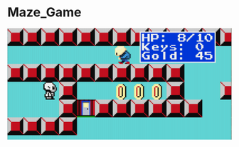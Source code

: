 # Maze_Game

![Small look at the game](https://github.com/MoonCake0019/Maze_Game/blob/main/p1.png?raw=true)
